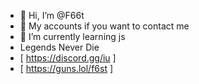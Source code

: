 - 👋 Hi, I’m @F66t
- 👀 My accounts if you want to contact me
- 🌱 I’m currently learning js 
-  Legends Never Die 
- [ https://discord.gg/iu ]
- [ https://guns.lol/f6st ]

<!---
F66t/F66t is a ✨ special ✨ repository because its `README.md` (this file) appears on your GitHub profile.
You can click the Preview link to take a look at your changes.
--->

